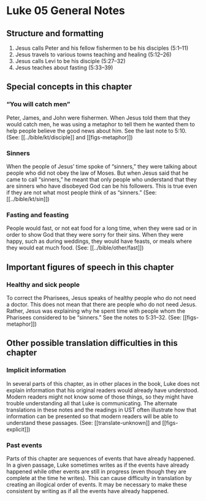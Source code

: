 # Luke 05 General Notes

## Structure and formatting

1. Jesus calls Peter and his fellow fishermen to be his disciples (5:1–11)
2. Jesus travels to various towns teaching and healing (5:12–26)
3. Jesus calls Levi to be his disciple (5:27–32)
4. Jesus teaches about fasting (5:33–39)

## Special concepts in this chapter

### “You will catch men”

Peter, James, and John were fishermen. When Jesus told them that they would catch men, he was using a metaphor to tell them he wanted them to help people believe the good news about him. See the last note to 5:10. (See: [[../bible/kt/disciple]] and [[figs-metaphor]])

### Sinners

When the people of Jesus’ time spoke of “sinners,” they were talking about people who did not obey the law of Moses. But when Jesus said that he came to call “sinners,” he meant that only people who understand that they are sinners who have disobeyed God can be his followers. This is true even if they are not what most people think of as “sinners.” (See: [[../bible/kt/sin]])

### Fasting and feasting

People would fast, or not eat food for a long time, when they were sad or in order to show God that they were sorry for their sins. When they were happy, such as during weddings, they would have feasts, or meals where they would eat much food. (See: [[../bible/other/fast]])

## Important figures of speech in this chapter

### Healthy and sick people

To correct the Pharisees, Jesus speaks of healthy people who do not need a doctor. This does not mean that there are people who do not need Jesus. Rather, Jesus was explaining why he spent time with people whom the Pharisees considered to be “sinners.” See the notes to 5:31–32. (See: [[figs-metaphor]])

## Other possible translation difficulties in this chapter

### Implicit information

In several parts of this chapter, as in other places in the book, Luke does not explain information that his original readers would already have understood. Modern readers might not know some of those things, so they might have trouble understanding all that Luke is communicating. The alternate translations in these notes and the readings in UST often illustrate how that information can be presented so that modern readers will be able to understand these passages. (See: [[translate-unknown]] and [[figs-explicit]])

### Past events

Parts of this chapter are sequences of events that have already happened. In a given passage, Luke sometimes writes as if the events have already happened while other events are still in progress (even though they are complete at the time he writes). This can cause difficulty in translation by creating an illogical order of events. It may be necessary to make these consistent by writing as if all the events have already happened.